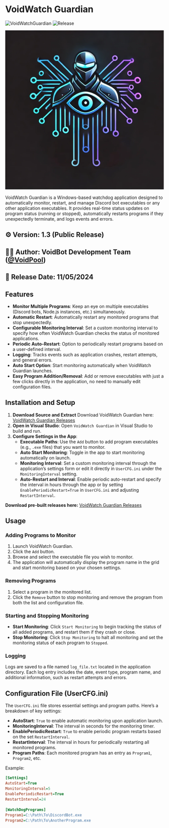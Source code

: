 # VoidWatch Guardian
![VoidWatchGuardian](https://img.shields.io/badge/version-1.-brightgreen)
![Release](https://img.shields.io/badge/Release-11%2F13%2F2024-blue)

![VoidWatch Guardian Logo](https://raw.githubusercontent.com/V0idpool/VoidWatch_Guardian/refs/heads/main/voidwatch.webp)

VoidWatch Guardian is a Windows-based watchdog application designed to automatically monitor, restart, and manage Discord bot executables or any other application executables. It provides real-time status updates on program status (running or stopped), automatically restarts programs if they unexpectedly terminate, and logs events and errors.

## ⚙️ **Version**: 1.3 (Public Release)  
## 👨‍💻 **Author**: VoidBot Development Team ([@VoidPool](https://github.com/V0idpool))  
## 📅 **Release Date**: 11/05/2024  

## Features

- **Monitor Multiple Programs**: Keep an eye on multiple executables (Discord bots, Node.js instances, etc.) simultaneously.
- **Automatic Restart**: Automatically restart any monitored programs that stop unexpectedly.
- **Configurable Monitoring Interval**: Set a custom monitoring interval to specify how often VoidWatch Guardian checks the status of monitored applications.
- **Periodic Auto-Restart**: Option to periodically restart programs based on a user-defined interval.
- **Logging**: Tracks events such as application crashes, restart attempts, and general errors.
- **Auto Start Option**: Start monitoring automatically when VoidWatch Guardian launches.
- **Easy Program Addition/Removal**: Add or remove executables with just a few clicks directly in the application, no need to manually edit configuration files.

## Installation and Setup

1. **Download Source and Extract** Download VoidWatch Guardian here: [VoidWatch Guardian Releases](https://github.com/V0idpool/VoidWatch_Guardian/releases/)
2. **Open in Visual Studio**: Open `VoidWatch Guardian` in Visual Studio to build and run.
3. **Configure Settings in the App**:
    - **Executable Paths**: Use the `Add` button to add program executables (e.g., `.exe` files) that you want to monitor.
    - **Auto Start Monitoring**: Toggle in the app to start monitoring automatically on launch.
    - **Monitoring Interval**: Set a custom monitoring interval through the application’s settings form or edit it directly in `UserCFG.ini` under the `MonitoringInterval` setting.
    - **Auto-Restart and Interval**: Enable periodic auto-restart and specify the interval in hours through the app or by setting `EnablePeriodicRestart=True` in `UserCFG.ini` and adjusting `RestartInterval`.

**Download pre-built releases here:** [VoidWatch Guardian Releases](https://github.com/V0idpool/VoidWatch_Guardian/releases/)

## Usage

### Adding Programs to Monitor

1. Launch VoidWatch Guardian.
2. Click the `Add` button.
3. Browse and select the executable file you wish to monitor.
4. The application will automatically display the program name in the grid and start monitoring based on your chosen settings.

### Removing Programs

1. Select a program in the monitored list.
2. Click the `Remove` button to stop monitoring and remove the program from both the list and configuration file.

### Starting and Stopping Monitoring

- **Start Monitoring**: Click `Start Monitoring` to begin tracking the status of all added programs, and restart them if they crash or close.
- **Stop Monitoring**: Click `Stop Monitoring` to halt all monitoring and set the monitoring status of each program to `Stopped`.

### Logging

Logs are saved to a file named `log_file.txt` located in the application directory. Each log entry includes the date, event type, program name, and additional information, such as restart attempts and errors.

## Configuration File (UserCFG.ini)

The `UserCFG.ini` file stores essential settings and program paths. Here’s a breakdown of key settings:

- **AutoStart**: `True` to enable automatic monitoring upon application launch.
- **MonitoringInterval**: The interval in seconds for the monitoring timer.
- **EnablePeriodicRestart**: `True` to enable periodic program restarts based on the set `RestartInterval`.
- **RestartInterval**: The interval in hours for periodically restarting all monitored programs.
- **Program Paths**: Each monitored program has an entry as `Program1`, `Program2`, etc.

Example:
```ini
[Settings]
AutoStart=True
MonitoringInterval=5
EnablePeriodicRestart=True
RestartInterval=24

[WatchDogPrograms]
Program1=C:\Path\To\DiscordBot.exe
Program2=C:\Path\To\AnotherProgram.exe

